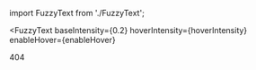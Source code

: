 import FuzzyText from './FuzzyText';
  
<FuzzyText 
  baseIntensity={0.2} 
  hoverIntensity={hoverIntensity} 
  enableHover={enableHover}
>
  404
</FuzzyText>